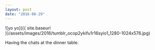```yaml
---
layout: post
date: "2016-08-29"
---
```


![yo yo]({{ site.baseurl }}/assets/images/2016/tumblr_ocop2ykifu1r16syio1_1280-1024x576.jpg)

Having the chats at the dinner table.
